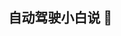 ## 自动驾驶小白说 👋

<!--

**Here are some ideas to get you started:**

🙋‍♀️ 我们是一个输出专业自动驾驶算法教程的开发者社区. 
🌈 知乎,微信全平台同号,欢迎点赞/关注/转发 三连!
👩‍💻 官网即将上线!
🍿 
🧙 
-->
